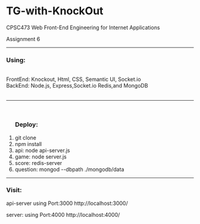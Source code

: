 # TG-with-KnockOut
<p>CPSC473 Web Front-End Engineering for Internet Applications</p>
<p>Assignment 6</p> 
<hr>
<h3>Using:</h3>
<br>FrontEnd: Knockout, Html, CSS, Semantic UI, Socket.io 
<br>BackEnd: Node.js, Express,Socket.io Redis,and MongoDB
<br>
<br>
<hr>
<br>
<ol>
<h3>Deploy:</h3>
 <li>git clone</li>
 <li> npm install</li>
 <li>api: node api-server.js</li>
 <li>game: node server.js</li>
 <li>score:  redis-server</li> 
 <li>question: mongod --dbpath ./mongodb/data</li>
</ol>



<hr>
<h3>Visit:</h3>
<p>api-server using Port:3000 http://localhost:3000/</p>
<p>server: using Port:4000 http://localhost:4000/</p>
